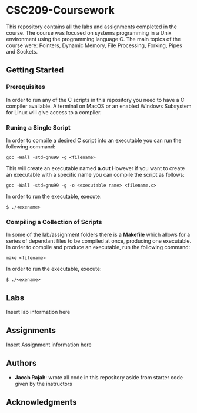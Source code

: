 # CSC209-Coursework
This repository contains all the labs and assignments completed in the course. The course was focused on 
systems programming in a Unix environment using the programming language C. The main topics of the course were: Pointers, Dynamic Memory, File Processing, Forking, Pipes and Sockets.

## Getting Started

### Prerequisites
In order to run any of the C scripts in this repository you need to have a C compiler available. A terminal on MacOS or 
an enabled Windows Subsystem for Linux will give access to a compiler.

### Runing a Single Script
In order to compile a desired C script into an executable you can run the following command:
```
gcc -Wall -std=gnu99 -g <filename>
```
This will create an executable named **a.out**
However if you want to create an executable with a specific name you can compile the script as follows:
```
gcc -Wall -std=gnu99 -g -o <executable name> <filename.c>
```
In order to run the executable, execute:
```
$ ./<exename>
```

### Compiling a Collection of Scripts
In some of the lab/assignment folders there is a **Makefile** which allows for a series of dependant files to 
be compiled at once, producing one executable. In order to compile and produce an executable, run the following command:
```
make <filename>
```
In order to run the executable, execute:
```
$ ./<exename>
```

## Labs
Insert lab information here

## Assignments
Insert Assignment information here

## Authors
* **Jacob Rajah**: wrote all code in this repository aside from starter code given by the instructors

## Acknowledgments
